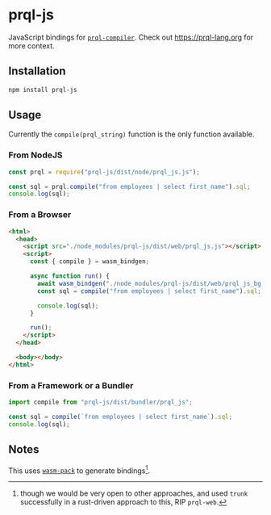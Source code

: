 # prql-js

JavaScript bindings for [`prql-compiler`](https://github.com/prql/prql/). Check out <https://prql-lang.org> for more
context.

## Installation

```sh
npm install prql-js
```

## Usage

Currently the `compile(prql_string)` function is the only function available.

### From NodeJS

```javascript
const prql = require("prql-js/dist/node/prql_js.js");

const sql = prql.compile("from employees | select first_name").sql;
console.log(sql);
```

### From a Browser

```html
<html>
  <head>
    <script src="./node_modules/prql-js/dist/web/prql_js.js"></script>
    <script>
      const { compile } = wasm_bindgen;

      async function run() {
        await wasm_bindgen("./node_modules/prql-js/dist/web/prql_js_bg.wasm");
        const sql = compile("from employees | select first_name").sql;

        console.log(sql);
      }

      run();
    </script>
  </head>

  <body></body>
</html>
```

### From a Framework or a Bundler

```typescript
import compile from "prql-js/dist/bundler/prql_js";

const sql = compile(`from employees | select first_name`).sql;
console.log(sql);
```

## Notes

This uses
[`wasm-pack`](https://rustwasm.github.io/docs/wasm-pack/tutorials/npm-browser-packages/index.html)
to generate bindings[^1].

[^1]:
    though we would be very open to other approaches, and used `trunk`
    successfully in a rust-driven approach to this, RIP `prql-web`.
